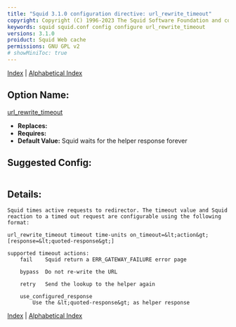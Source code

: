 ```yaml
---
title: "Squid 3.1.0 configuration directive: url_rewrite_timeout"
copyright: Copyright (C) 1996-2023 The Squid Software Foundation and contributors
keywords: squid squid.conf config configure url_rewrite_timeout
versions: 3.1.0
proiduct: Squid Web cache
permissions: GNU GPL v2
# showMiniToc: true
---
```

[Index](index#toc_url_rewrite_timeout) | [Alphabetical Index](index_all#toc_url_rewrite_timeout)

## Option Name:
[url_rewrite_timeout](#url_rewrite_timeout)
 * **Replaces:** 
 * **Requires:** 
 * **Default Value:** Squid waits for the helper response forever


## Suggested Config:
```plaintext

```

## Details:

	Squid times active requests to redirector. The timeout value and Squid
	reaction to a timed out request are configurable using the following
	format:

	url_rewrite_timeout timeout time-units on_timeout=&lt;action&gt; [response=&lt;quoted-response&gt;]

	supported timeout actions:
		fail	Squid return a ERR_GATEWAY_FAILURE error page

		bypass	Do not re-write the URL

		retry	Send the lookup to the helper again

		use_configured_response
			Use the &lt;quoted-response&gt; as helper response



[Index](index#toc_url_rewrite_timeout) | [Alphabetical Index](index_all#toc_url_rewrite_timeout)

